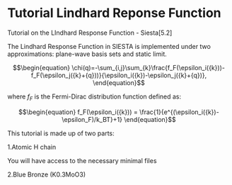 # Tutorial Lindhard Reponse Function
Tutorial on the LIndhard Response Function - Siesta[5.2]

The Lindhard Response Function in SIESTA is implemented under two approximations: plane-wave basis sets and static limit. 

```math
\begin{equation}
\chi(q)=-\sum_{i,j}\sum_{k}\frac{f_F(\epsilon_i({k}))-f_F(\epsilon_j({k}+{q}))}{\epsilon_i({k})-\epsilon_j({k}+{q})},
\end{equation}
```

where $`\textit {f}_F`$ is the Fermi-Dirac distribution function defined as:

```math
\begin{equation}
    f_F(\epsilon_i({k})) = \frac{1}{e^{(\epsilon_i({k})-\epsilon_F)/k_BT}+1}
\end{equation}
```

This tutorial is made up of two parts:

1.Atomic H chain 

You will have access to the necessary minimal files 

2.Blue Bronze (K0.3MoO3)
